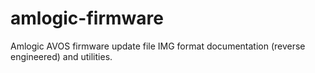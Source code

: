 # amlogic-firmware

Amlogic AVOS firmware update file IMG format documentation (reverse engineered) and utilities.

